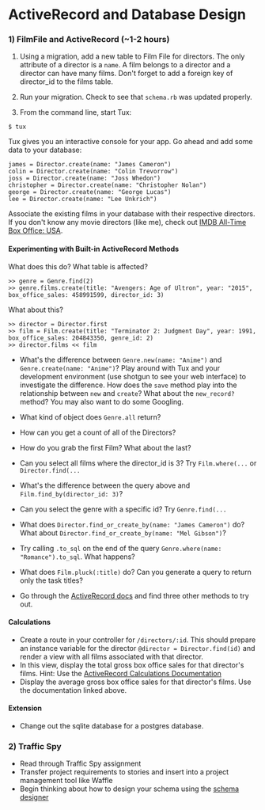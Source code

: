 # ActiveRecord and Database Design

### 1) FilmFile and ActiveRecord (~1-2 hours)

1) Using a migration, add a new table to Film File for directors. The only attribute of a director is a `name`. A film belongs to a director and a director can have many films. Don't forget to add a foreign key of director_id to the films table. 

2) Run your migration. Check to see that `schema.rb` was updated properly. 

3) From the command line, start Tux:

```
$ tux
```

Tux gives you an interactive console for your app. Go ahead and add some data to your database:

```
james = Director.create(name: "James Cameron")
colin = Director.create(name: "Colin Trevorrow")
joss = Director.create(name: "Joss Whedon")
christopher = Director.create(name: "Christopher Nolan")
george = Director.create(name: "George Lucas")
lee = Director.create(name: "Lee Unkrich")
```

Associate the existing films in your database with their respective directors. If you don't know any movie directors (like me), check out [IMDB All-Time Box Office: USA](http://www.imdb.com/boxoffice/alltimegross). 

#### Experimenting with Built-in ActiveRecord Methods

What does this do? What table is affected? 

```
>> genre = Genre.find(2)
>> genre.films.create(title: "Avengers: Age of Ultron", year: "2015", box_office_sales: 458991599, director_id: 3)
```

What about this?

```
>> director = Director.first
>> film = Film.create(title: "Terminator 2: Judgment Day", year: 1991, box_office_sales: 204843350, genre_id: 2)
>> director.films << film
```

* What's the difference between `Genre.new(name: "Anime")` and `Genre.create(name: "Anime")`? Play around with Tux and your development environment (use shotgun to see your web interface) to investigate the difference. How does the `save` method play into the relationship between `new` and `create`? What about the `new_record?` method? You may also want to do some Googling. 

* What kind of object does `Genre.all` return? 
* How can you get a count of all of the Directors? 
* How do you grab the first Film? What about the last? 
* Can you select all films where the director_id is 3? Try `Film.where(...` or `Director.find(...`
* What's the difference between the query above and `Film.find_by(director_id: 3)`?
* Can you select the genre with a specific id? Try `Genre.find(...`
* What does `Director.find_or_create_by(name: "James Cameron")` do? What about `Director.find_or_create_by(name: "Mel Gibson")`?
* Try calling `.to_sql` on the end of the query `Genre.where(name: "Romance").to_sql`. What happens?
* What does `Film.pluck(:title)` do? Can you generate a query to return only the task titles? 
* Go through the [ActiveRecord docs](http://guides.rubyonrails.org/active_record_querying.html) and find three other methods to try out. 

#### Calculations

* Create a route in your controller for `/directors/:id`. This should prepare an instance variable for the director `@director = Director.find(id)` and render a view with all films associated with that director. 
* In this view, display the total gross box office sales for that director's films. Hint: Use the [ActiveRecord Calculations Documentation](http://guides.rubyonrails.org/active_record_querying.html#calculations)
* Display the average gross box office sales for that director's films. Use the documentation linked above. 

#### Extension

* Change out the sqlite database for a postgres database. 

### 2) Traffic Spy

* Read through Traffic Spy assignment 
* Transfer project requirements to stories and insert into a project management tool like Waffle
* Begin thinking about how to design your schema using the [schema designer](http://ondras.zarovi.cz/sql/demo/)
